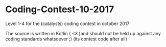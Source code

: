 # Coding-Contest-10-2017
Level 1-4  for the (catalysts) coding contest in october 2017

The source is written in Kotlin ( <3 )and should not be held up against any coding standards whatsoever ;) (its contest code after all)
